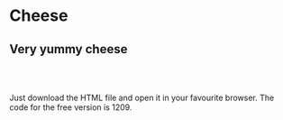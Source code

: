 <h1>Cheese</h1>
<h2>Very yummy cheese</h2>
<br><br> 
<p>Just download the HTML file and open it in your favourite browser. The code for the free version is 1209. </p>
